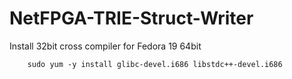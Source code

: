 # NetFPGA-TRIE-Struct-Writer
Install 32bit cross compiler for Fedora 19 64bit

		sudo yum -y install glibc-devel.i686 libstdc++-devel.i686

